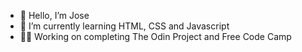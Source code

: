- 👋 Hello, I’m Jose 
- 🌱 I’m currently learning HTML, CSS and Javascript  
-  🧑‍💻 Working on completing The Odin Project and Free Code Camp    
<!---    
Jose-Flor/Jose-Flor is a ✨ special ✨ repository because its `README.md` (this file) appears on your GitHub profile.
You can click the Preview link to take a look at your changes.
--->
